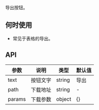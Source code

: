 导出按钮。

## 何时使用

- 常见于表格的导出。

## API

| 参数 | 说明 | 类型 | 默认值 |
| --- | --- | --- | --- |
| text | 按钮文字 | string | 导出 |
| path | 下载地址 | string | - |
| params | 下载参数 | object | {} |